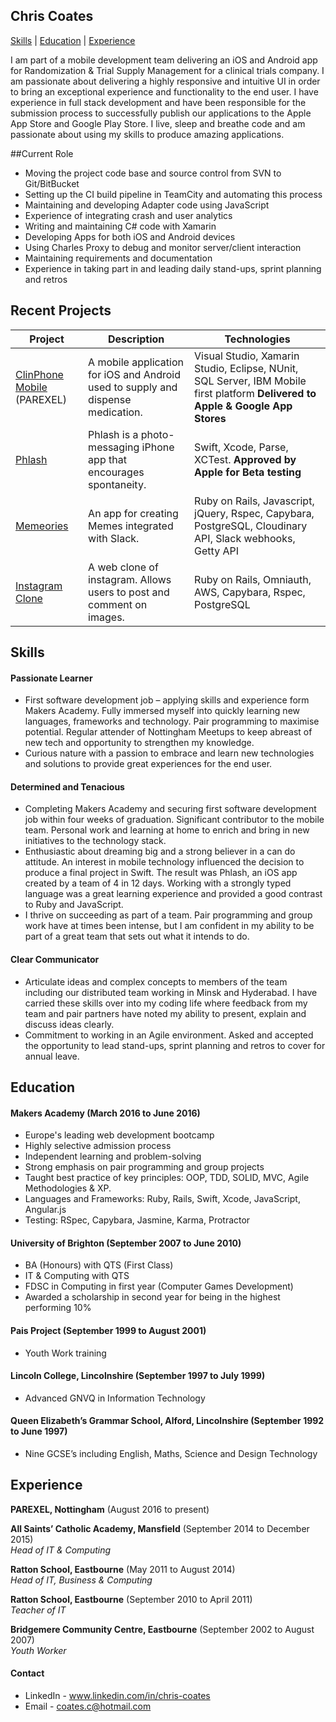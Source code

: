 ## Chris Coates
[Skills](#Skills) | [Education](#Education) | [Experience](#Experience)

I am part of a mobile development team delivering an iOS and Android app for Randomization & Trial Supply Management for a clinical trials company. I am passionate about delivering a highly responsive and intuitive UI in order to bring an exceptional experience and functionality to the end user. I have experience in full stack development and have been responsible for the submission process to successfully publish our applications to the Apple App Store and Google Play Store. I live, sleep and breathe code and am passionate about using my skills to produce amazing applications.

##Current Role
- Moving the project code base and source control from SVN to Git/BitBucket
- Setting up the CI build pipeline in TeamCity and automating this process
- Maintaining and developing Adapter code using JavaScript
- Experience of integrating crash and user analytics
- Writing and maintaining C# code with Xamarin
- Developing Apps for both iOS and Android devices
- Using Charles Proxy to debug and monitor server/client interaction
- Maintaining requirements and documentation
- Experience in taking part in and leading daily stand-ups, sprint planning and retros

## Recent Projects
| Project                 | Description             | Technologies            |
|-------------------------|-------------------------|-------------------------|
| [ClinPhone Mobile](https://play.google.com/store/apps/details?id=com.parexel.mobile.rtsm) (PAREXEL) | A mobile application for iOS and Android used to supply and dispense medication. | Visual Studio, Xamarin Studio, Eclipse, NUnit, SQL Server, IBM Mobile first platform **Delivered to Apple & Google App Stores** |
| [Phlash](https://github.com/chriscoates/phlash) | Phlash is a photo-messaging iPhone app that encourages spontaneity. | Swift, Xcode, Parse, XCTest. **Approved by Apple for Beta testing**   |
| [Memeories](https://github.com/chriscoates/memeories) | An app for creating Memes integrated with Slack.   | Ruby on Rails, Javascript, jQuery, Rspec, Capybara, PostgreSQL, Cloudinary API, Slack webhooks, Getty API             |
| [Instagram Clone](https://github.com/chriscoates/instagramclone) | A web clone of instagram. Allows users to post and comment on images. | Ruby on Rails, Omniauth, AWS, Capybara, Rspec, PostgreSQL |

## <a name="Skills">Skills</a>

#### Passionate Learner

- First software development job – applying skills and experience form Makers Academy. Fully immersed myself into quickly learning new languages, frameworks and technology. Pair programming to maximise potential. Regular attender of Nottingham Meetups to keep abreast of new tech and opportunity to strengthen my knowledge.
- Curious nature with a passion to embrace and learn new technologies and solutions to provide great experiences for the end user.

#### Determined and Tenacious
- Completing Makers Academy and securing first software development job within four weeks of graduation. Significant contributor to the mobile team. Personal work and learning at home to enrich and bring in new initiatives to the technology stack.
-	Enthusiastic about dreaming big and a strong believer in a can do attitude. An interest in mobile technology influenced the decision to produce a final project in Swift. The result was Phlash, an iOS app created by a team of 4 in 12 days. Working with a strongly typed language was a great learning experience and provided a good contrast to Ruby and JavaScript.
-	I thrive on succeeding as part of a team. Pair programming and group work have at times been intense, but I am confident in my ability to be part of a great team that sets out what it intends to do.

#### Clear Communicator

-	Articulate ideas and complex concepts to members of the team including our distributed team working in Minsk and Hyderabad. I have carried these skills over into my coding life where feedback from my team and pair partners have noted my ability to present, explain and discuss ideas clearly.
-	Commitment to working in an Agile environment. Asked and accepted the opportunity to lead stand-ups, sprint planning and retros to cover for annual leave.

## <a name="Education">Education</a>

#### Makers Academy (March 2016 to June 2016)

- Europe's leading web development bootcamp
- Highly selective admission process
- Independent learning and problem-solving
- Strong emphasis on pair programming and group projects
- Taught best practice of key principles: OOP, TDD, SOLID, MVC, Agile Methodologies & XP.
- Languages and Frameworks: Ruby, Rails, Swift, Xcode, JavaScript, Angular.js
- Testing: RSpec, Capybara, Jasmine, Karma, Protractor

#### University of Brighton (September 2007 to June 2010)

- BA (Honours) with QTS (First Class)
- IT & Computing with QTS
- FDSC in Computing in first year (Computer Games Development)
- Awarded a scholarship in second year for being in the highest performing 10%

#### Pais Project (September 1999 to August 2001)

- Youth Work training

#### Lincoln College, Lincolnshire (September 1997 to July 1999)

- Advanced GNVQ in Information Technology

#### Queen Elizabeth’s Grammar School, Alford, Lincolnshire (September 1992 to June 1997)

- Nine GCSE’s including English, Maths, Science and Design Technology

## <a name="Experience">Experience</a>

**PAREXEL, Nottingham** (August 2016 to present)

**All Saints’ Catholic Academy, Mansfield** (September 2014 to December 2015)    
*Head of IT & Computing*

**Ratton School, Eastbourne** (May 2011 to August 2014)   
*Head of IT, Business & Computing*

**Ratton School, Eastbourne** (September 2010 to April 2011)   
*Teacher of IT*

**Bridgemere Community Centre, Eastbourne** (September 2002 to August 2007)   
*Youth Worker*

#### Contact

- LinkedIn - www.linkedin.com/in/chris-coates
- Email - coates.c@hotmail.com
